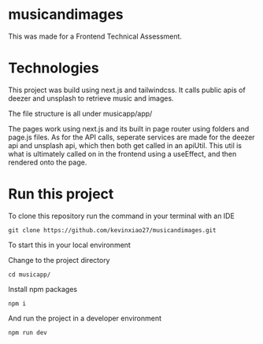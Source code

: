 # musicandimages

This was made for a Frontend Technical Assessment.

# Technologies

This project was build using next.js and tailwindcss. It calls public apis of
deezer and unsplash to retrieve music and images.

The file structure is all under musicapp/app/

The pages work using next.js and its built in page router using folders and page.js files.
As for the API calls, seperate services are made for the deezer api and unsplash api, which then both get called in an apiUtil.
This util is what is ultimately called on in the frontend using a useEffect, and then rendered onto the page.

# Run this project

To clone this repository run the command in your terminal with an IDE

`git clone https://github.com/kevinxiao27/musicandimages.git`

To start this in your local environment

Change to the project directory

`cd musicapp/`

Install npm packages

`npm i`

And run the project in a developer environment

`npm run dev`
